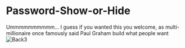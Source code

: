 # Password-Show-or-Hide
Ummmmmmmmmm... I guess if you wanted this you welcome, as multi-millionaire once famously said Paul Graham build what people want
![Back3](https://user-images.githubusercontent.com/80386070/181464774-7d9c508e-93e9-4a98-8595-a4691800c033.jpg)
